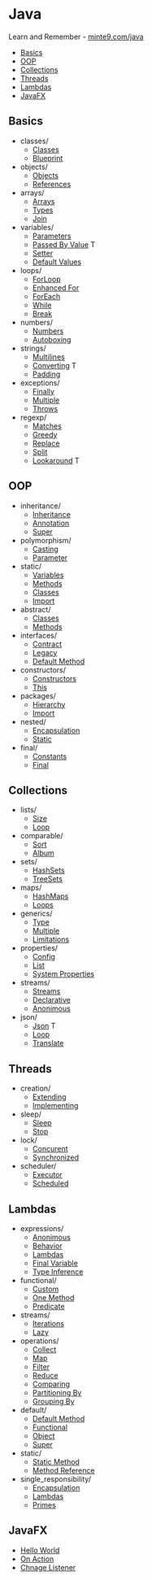 # Java 

Learn and Remember - [minte9.com/java](https://www.minte9.com/java)

- [Basics](#basics) 
- [OOP](#oop) 
- [Collections](#collections) 
- [Threads](#threads)
- [Lambdas](#lambdas)
- [JavaFX](#javafx)


## Basics
  * classes/
    * [Classes](/src/main/java/com/minte9/basics/classes/Classes.java)
    * [Blueprint](/src/main/java/com/minte9/basics/classes/Blueprint.java)
  * objects/
    * [Objects](/src/main/java/com/minte9/basics/objects/Objects.java)
    * [References](/src/main/java/com/minte9/basics/objects/References.java)
  * arrays/
    * [Arrays](/src/main/java/com/minte9/basics/arrays/Arrays.java)
    * [Types](/src/main/java/com/minte9/basics/arrays/Types.java)
    * [Join](/src/main/java/com/minte9/basics/arrays/Join.java)
  * variables/
    * [Parameters](/src/main/java/com/minte9/basics/variables/Parameters.java)
    * [Passed By Value](/src/test/java/com/minte9/basics/variables/PassedByValueTest.java) T
    * [Setter](/src/main/java/com/minte9/basics/variables/Setter.java)
    * [Default Values](/src/main/java/com/minte9/basics/variables/DefaultValues.java)
  * loops/
    * [ForLoop](/src/main/java/com/minte9/basics/loops/ForLoop.java)
    * [Enhanced For](/src/main/java/com/minte9/basics/loops/EnhancedFor.java)
    * [ForEach](/src/main/java/com/minte9/basics/loops/ForEach.java)
    * [While](/src/main/java/com/minte9/basics/loops/While.java)
    * [Break](/src/main/java/com/minte9/basics/loops/Break.java)
  * numbers/
    * [Numbers](/src/main/java/com/minte9/basics/numbers/Numbers.java)
    * [Autoboxing](/src/main/java/com/minte9/basics/numbers/Autoboxing.java) 
  * strings/
    * [Multilines](/src/main/java/com/minte9/basics/strings/Multilines.java)
    * [Converting](/src/test/java/com/minte9/basics/strings/ConvertingTest.java) T
    * [Padding](/src/main/java/com/minte9/basics/strings/Padding.java)
  * exceptions/
    * [Finally](/src/main/java/com/minte9/basics/exceptions/Finally.java)
    * [Multiple](/src/main/java/com/minte9/basics/exceptions/Multiple.java)
    * [Throws](/src/main/java/com/minte9/basics/exceptions/Throws.java)
  * regexp/
    * [Matches](/src/main/java/com/minte9/basics/regexp/Matches.java)
    * [Greedy](/src/main/java/com/minte9/basics/regexp/Greedy.java)
    * [Replace](/src/main/java/com/minte9/basics/regexp/Replace.java)
    * [Split](/src/main/java/com/minte9/basics/regexp/Split.java)   
    * [Lookaround](/src/test/java/com/minte9/basics/regexp/LookaroundTest.java) T

## OOP
  * inheritance/
    * [Inheritance](/src/main/java/com/minte9/oop/inheritance/Inheritance.java)
    * [Annotation](/src/main/java/com/minte9/oop/inheritance/Annotation.java)
    * [Super](/src/main/java/com/minte9/oop/inheritance/Super.java)
  * polymorphism/
    * [Casting](/src/main/java/com/minte9/oop//polymorphism/Casting.java)
    * [Parameter](/src/main/java/com/minte9/oop/polymorphism/Parameter.java)
  * static/
    * [Variables](/src/main/java/com/minte9/oop/static_keyword/Variables.java)
    * [Methods](/src/main/java/com/minte9/oop/static_keyword/Methods.java)
    * [Classes](/src/main/java/com/minte9/oop/static_keyword/Classes.java)
    * [Import](/src/main/java/com/minte9/oop/static_keyword/Import.java)
  * abstract/
    * [Classes](/src/main/java/com/minte9/oop/abstract_keyword/Classes.java)
    * [Methods](/src/main/java/com/minte9/oop/abstract_keyword/Methods.java)
  * interfaces/
    * [Contract](/src/main/java/com/minte9/oop/interfaces/Contract.java)
    * [Legacy](/src/main/java/com/minte9/oop/interfaces/Legacy.java)
    * [Default Method](/src/main/java/com/minte9/oop/interfaces/DefaultMethod.java)
  * constructors/
    * [Constructors](/src/main/java/com/minte9/oop/constructors/Constructors.java)
    * [This](/src/main/java/com/minte9/oop/constructors/This.java)
  * packages/
    * [Hierarchy](/src/main/java/com/minte9/oop/packages/Hierarchy.java)
    * [Import](/src/main/java/com/minte9/oop/packages/Import.java)
  * nested/
    * [Encapsulation](/src/main/java/com/minte9/oop/nested_classes/Encapsulation.java)
    * [Static](/src/main/java/com/minte9/oop/nested_classes/Static.java)
  * final/
    * [Constants](/src/main/java/com/minte9/oop/final_keyword/Constants.java)
    * [Final](/src/main/java/com/minte9/oop/final_keyword/Final.java)

## Collections
  * lists/
    * [Size](/src/main/java/com/minte9/collections/lists/Size.java)
    * [Loop](/src/main/java/com/minte9/collections/lists/Loop.java)
  * comparable/
    * [Sort](/src/main/java/com/minte9/collections/comparable/Sort.java)
    * [Album](/src/main/java/com/minte9/collections/comparable/Album.java)
  * sets/
    * [HashSets](/src/main/java/com/minte9/collections/sets/HashSets.java)
    * [TreeSets](/src/main/java/com/minte9/collections/sets/TreeSets.java)
  * maps/
    * [HashMaps](/src/main/java/com/minte9/collections/maps/HashMaps.java)
    * [Loops](/src/main/java/com/minte9/collections/maps/Loops.java)
  * generics/
    * [Type](/src/main/java/com/minte9/collections/generics/Type.java)
    * [Multiple](/src/main/java/com/minte9/collections/generics/Multiple.java)
    * [Limitations](/src/main/java/com/minte9/collections/generics/Limitations.java)
  * properties/
    * [Config](/src/main/java/com/minte9/collections/properties/Config.java)
    * [List](/src/main/java/com/minte9/collections/properties/List.java)
    * [System Properties](/src/main/java/com/minte9/collections/properties/SystemProperties.java)
  * streams/
    * [Streams](/src/main/java/com/minte9/collections/streams/Streams.java)
    * [Declarative](/src/main/java/com/minte9/collections/streams/Declarative.java)
    * [Anonimous](/src/main/java/com/minte9/collections/streams/Anonimous.java)
  * json/
    * [Json](/src/test/java/com/minte9/collections/json/JsonTest.java) T
    * [Loop](/src/main/java/com/minte9/collections/json/Loop.java)
    * [Translate](/src/main/java/com/minte9/collections/json/Translate.java)

## Threads
  * creation/
    * [Extending](/src/main/java/com/minte9/threads/creation/Extending.java)
    * [Implementing](/src/main/java/com/minte9/threads/creation/Implementing.java)
  * sleep/
    * [Sleep](/src/main/java/com/minte9/threads/sleep/Sleep.java)
    * [Stop](/src/main/java/com/minte9/threads/sleep/Stop.java)
  * lock/
    * [Concurent](/src/main/java/com/minte9/threads/lock/ConcurentApp.java)
    * [Synchronized](/src/main/java/com/minte9/threads/lock/SynchronizedApp.java)
  * scheduler/
    * [Executor](/src/main/java/com/minte9/threads/scheduler/Executor.java)
    * [Scheduled](/src/main/java/com/minte9/threads/scheduler/Scheduled.java)

## Lambdas
  * expressions/
    * [Anonimous](/src/main/java/com/minte9/lambdas/expressions/Anonimous.java)
    * [Behavior](/src/main/java/com/minte9/lambdas/expressions/Behavior.java)
    * [Lambdas](/src/main/java/com/minte9/lambdas/expressions/Lambdas.java)
    * [Final Variable](/src/main/java/com/minte9/lambdas/expressions/FinalVariable.java)
    * [Type Inference](/src/main/java/com/minte9/lambdas/expressions/TypeInference.java)
  * functional/
    * [Custom](/src/main/java/com/minte9/lambdas/functional_interfaces/Custom.java)
    * [One Method](/src/main/java/com/minte9/lambdas/functional_interfaces/OneMethod.java)
    * [Predicate](/src/main/java/com/minte9/lambdas/functional_interfaces/PredicateExamples.java)
  * streams/
    * [Iterations](/src/main/java/com/minte9/lambdas/streams/Iterations.java)
    * [Lazy](/src/main/java/com/minte9/lambdas/streams/Lazy.java)
  * operations/
    * [Collect](/src/main/java/com/minte9/lambdas/common_operations/Collect.java)
    * [Map](/src/main/java/com/minte9/lambdas/common_operations/MapApp.java)
    * [Filter](/src/main/java/com/minte9/lambdas/common_operations/Filter.java)
    * [Reduce](/src/main/java/com/minte9/lambdas/common_operations/Reduce.java)
    * [Comparing](/src/main/java/com/minte9/lambdas/common_operations/Comparing.java)
    * [Partitioning By](/src/main/java/com/minte9/lambdas/common_operations/PartitioningBy.java)
    * [Grouping By](/src/main/java/com/minte9/lambdas/common_operations/GroupingBy.java)
  * default/
    * [Default Method](/src/main/java/com/minte9/lambdas/default_methods/DefaultMethod.java)
    * [Functional](/src/main/java/com/minte9/lambdas/default_methods/Functional.java)
    * [Object](/src/main/java/com/minte9/lambdas/default_methods/Object.java)
    * [Super](/src/main/java/com/minte9/lambdas/default_methods/Super.java)
  * static/
    * [Static Method](/src/main/java/com/minte9/lambdas/static_methods/StaticMethod.java)
    * [Method Reference](/src/main/java/com/minte9/lambdas/static_methods/MethodReference.java)
  * single_responsibility/
    * [Encapsulation](/src/main/java/com/minte9/lambdas/single_responsibility/Encapsulation.java)
    * [Lambdas](/src/main/java/com/minte9/lambdas/single_responsibility/Lambdas.java)
    * [Primes](/src/main/java/com/minte9/lambdas/single_responsibility/Primes.java)

## JavaFX
  * [Hello World](/src/main/java/com/minte9/javafx/first_app/)
  * [On Action](/src/main/java/com/minte9/javafx/on_action/)
  * [Chnage Listener](/src/main/java/com/minte9/javafx/change_listener/)